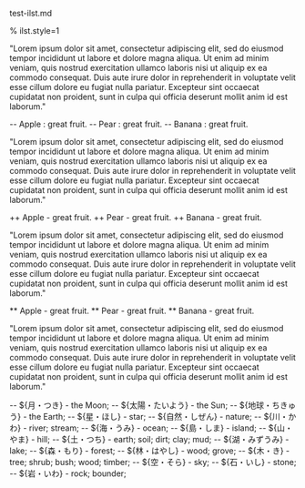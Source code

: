test-ilst.md

% ilst.style=1

"Lorem ipsum dolor sit amet, consectetur adipiscing elit, sed do eiusmod tempor
incididunt ut labore et dolore magna aliqua. Ut enim ad minim veniam, quis
nostrud exercitation ullamco laboris nisi ut aliquip ex ea commodo consequat.
Duis aute irure dolor in reprehenderit in voluptate velit esse cillum dolore eu
fugiat nulla pariatur. Excepteur sint occaecat cupidatat non proident, sunt in
culpa qui officia deserunt mollit anim id est laborum."

-- Apple : great fruit.
-- Pear : great fruit.
-- Banana : great fruit.

"Lorem ipsum dolor sit amet, consectetur adipiscing elit, sed do eiusmod tempor
incididunt ut labore et dolore magna aliqua. Ut enim ad minim veniam, quis
nostrud exercitation ullamco laboris nisi ut aliquip ex ea commodo consequat.
Duis aute irure dolor in reprehenderit in voluptate velit esse cillum dolore eu
fugiat nulla pariatur. Excepteur sint occaecat cupidatat non proident, sunt in
culpa qui officia deserunt mollit anim id est laborum."

++ Apple - great fruit.
++ Pear - great fruit.
++ Banana - great fruit.

"Lorem ipsum dolor sit amet, consectetur adipiscing elit, sed do eiusmod tempor
incididunt ut labore et dolore magna aliqua. Ut enim ad minim veniam, quis
nostrud exercitation ullamco laboris nisi ut aliquip ex ea commodo consequat.
Duis aute irure dolor in reprehenderit in voluptate velit esse cillum dolore eu
fugiat nulla pariatur. Excepteur sint occaecat cupidatat non proident, sunt in
culpa qui officia deserunt mollit anim id est laborum."

** Apple - great fruit.
** Pear - great fruit.
** Banana - great fruit.

"Lorem ipsum dolor sit amet, consectetur adipiscing elit, sed do eiusmod tempor
incididunt ut labore et dolore magna aliqua. Ut enim ad minim veniam, quis
nostrud exercitation ullamco laboris nisi ut aliquip ex ea commodo consequat.
Duis aute irure dolor in reprehenderit in voluptate velit esse cillum dolore eu
fugiat nulla pariatur. Excepteur sint occaecat cupidatat non proident, sunt in
culpa qui officia deserunt mollit anim id est laborum."

-- ${月・つき} -  the Moon;
-- ${太陽・たいよう} -  the Sun;
-- ${地球・ちきゅう} -  the Earth;
-- ${星・ほし} -  star;
-- ${自然・しぜん} -  nature;
-- ${川・かわ} -  river; stream;
-- ${海・うみ} -  ocean;
-- ${島・しま} -  island;
-- ${山・やま} -  hill;
-- ${土・つち}  - earth; soil; dirt; clay; mud;
-- ${湖・みずうみ}  - lake;
-- ${森・もり}  - forest;
-- ${林・はやし}  - wood; grove;
-- ${木・き}  - tree; shrub; bush; wood; timber;
-- ${空・そら}  - sky;
-- ${石・いし}  - stone;
-- ${岩・いわ}  - rock; bounder;
